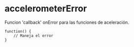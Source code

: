 accelerometerError
==================

Funcion 'callback' onError para las funciones de aceleración.

    function() {
        // Maneja el error
    }
